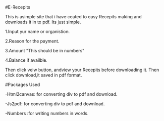 #E-Recepits

This is asimple site that i have ceated to easy Recepits making and downloads it in to pdf. Its just simple.

1.Input yur name or organistion.

2.Reason for the payment.

3.Amount "This should be in numbers"

4.Balance if availble.

Then click veiw button, andview  your Recepits before downloading it.
Then click download,it saved in pdf format. 


#Packages Used

-Html2canvas: for converting div to pdf and download.

-Js2pdf: for converting div to pdf and download. 

-Numbers :for writing numbers in words.
